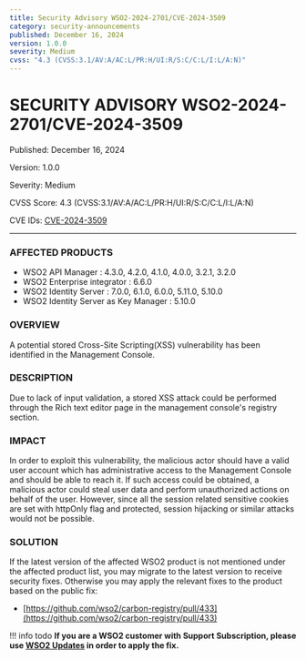 ```yaml
---
title: Security Advisory WSO2-2024-2701/CVE-2024-3509
category: security-announcements
published: December 16, 2024
version: 1.0.0
severity: Medium
cvss: "4.3 (CVSS:3.1/AV:A/AC:L/PR:H/UI:R/S:C/C:L/I:L/A:N)"
---
```


# SECURITY ADVISORY WSO2-2024-2701/CVE-2024-3509

<p class="doc-info">Published: December 16, 2024</p>
<p class="doc-info">Version: 1.0.0</p>
<p class="doc-info">Severity: Medium</p>
<p class="doc-info">CVSS Score: 4.3 (CVSS:3.1/AV:A/AC:L/PR:H/UI:R/S:C/C:L/I:L/A:N)</p>
<p class="doc-info">CVE IDs: <a href="https://www.cve.org/CVERecord?id=CVE-2024-3509">CVE-2024-3509</a></p>

---

### AFFECTED PRODUCTS
* WSO2 API Manager : 4.3.0, 4.2.0, 4.1.0, 4.0.0, 3.2.1, 3.2.0
* WSO2 Enterprise integrator : 6.6.0 
* WSO2 Identity Server : 7.0.0, 6.1.0, 6.0.0, 5.11.0, 5.10.0
* WSO2 Identity Server as Key Manager : 5.10.0


### OVERVIEW
A potential stored Cross-Site Scripting(XSS) vulnerability has been identified in the Management Console.


### DESCRIPTION
Due to lack of input validation, a stored XSS attack could be performed through the Rich text editor page in the management console's registry section.

### IMPACT
In order to exploit this vulnerability, the malicious actor should have a valid user account which has administrative access to the Management Console and should be able to reach it. If such access could be obtained, a malicious actor could steal user data and perform unauthorized actions on behalf of the user. However, since all the session related sensitive cookies are set with httpOnly flag and protected, session hijacking or similar attacks would not be possible.

### SOLUTION
If the latest version of the affected WSO2 product is not mentioned under the affected product list, you may migrate to the latest version to receive security fixes. Otherwise you may apply the relevant fixes to the product based on the public fix: 

* [https://github.com/wso2/carbon-registry/pull/433](https://github.com/wso2/carbon-registry/pull/433)

!!! info todo
    **If you are a WSO2 customer with Support Subscription, please use [WSO2 Updates](https://wso2.com/updates/) in order to apply the fix.**